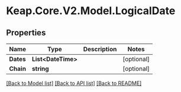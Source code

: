 # Keap.Core.V2.Model.LogicalDate

## Properties

Name | Type | Description | Notes
------------ | ------------- | ------------- | -------------
**Dates** | **List&lt;DateTime&gt;** |  | [optional] 
**Chain** | **string** |  | [optional] 

[[Back to Model list]](../README.md#documentation-for-models) [[Back to API list]](../README.md#documentation-for-api-endpoints) [[Back to README]](../README.md)

